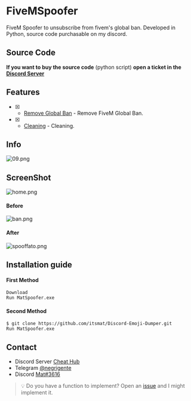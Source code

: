 # FiveMSpoofer
FiveM Spoofer to unsubscribe from fivem's global ban. Developed in Python, source code purchasable on my discord.

## Source Code
**If you want to buy the source code** (python script) **open a ticket in the [Discord Server](https://discord.gg/CzynytAxfh)**


## Features
- [x] - [Remove Global Ban](https://github.com/itsmat/FiveMSpoofer) - Remove FiveM Global Ban.
- [x] - [Cleaning](https://github.com/itsmat/FiveMSpoofer) - Cleaning.

## Info
![09.png](https://cdn.discordapp.com/attachments/1063770697140285441/1066081889833713815/image.png)
## ScreenShot
![home.png](https://cdn.discordapp.com/attachments/1052634072381411419/1063854541826703511/image.png)
#### Before
![ban.png](https://cdn.discordapp.com/attachments/1063770697140285441/1064169590298513458/banfivem.png)
#### After
![spooffato.png](https://cdn.discordapp.com/attachments/1063770697140285441/1064169942758461470/image.png)

## Installation guide

#### First Method
```
Download
Run MatSpoofer.exe
```

#### Second Method
```
$ git clone https://github.com/itsmat/Discord-Emoji-Dumper.git
Run MatSpoofer.exe
```

## Contact
- Discord Server [Cheat Hub](https://discord.gg/CzynytAxfh)
- Telegram [@negrigente](https://t.me/negrigente)
- Discord [Mat#3616](https://github.com/itsmat)

> 💡 Do you have a function to implement? Open an [issue](https://github.com/itsmat/FiveMSpoofer/issues/new) and I might implement it.
